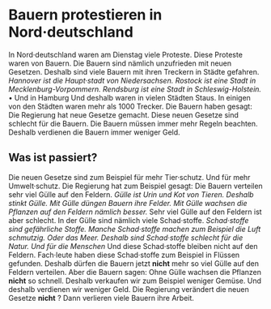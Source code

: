 # Bauern protestieren in Nord·deutschland

In Nord·deutschland waren am Dienstag viele Proteste. Diese Proteste waren von Bauern. Die Bauern sind nämlich unzufrieden mit neuen Gesetzen. Deshalb sind viele Bauern mit ihren Treckern in Städte gefahren.  *Hannover ist die Haupt·stadt von Niedersachsen.*   *Rostock ist eine Stadt in Mecklenburg-Vorpommern.*   *Rendsburg ist eine Stadt in Schleswig-Holstein.*  • Und in Hamburg Und deshalb waren in vielen Städten Staus. In einigen von den Städten waren mehr als 1000 Trecker. Die Bauern haben gesagt: Die Regierung hat neue Gesetze gemacht. Diese neuen Gesetze sind schlecht für die Bauern. Die Bauern müssen immer mehr Regeln beachten. Deshalb verdienen die Bauern immer weniger Geld. 

## Was ist passiert?
Die neuen Gesetze sind zum Beispiel für mehr Tier·schutz. Und für mehr Umwelt·schutz. Die Regierung hat zum Beispiel gesagt: Die Bauern verteilen sehr viel Gülle auf den Feldern.  *Gülle ist Urin und Kot von Tieren.*   *Deshalb stinkt Gülle.*   *Mit Gülle düngen Bauern ihre Felder.*   *Mit Gülle wachsen die Pflanzen auf den Feldern nämlich besser.*  Sehr viel Gülle auf den Feldern ist aber schlecht. In der Gülle sind nämlich viele Schad·stoffe.  *Schad·stoffe sind gefährliche Stoffe.*   *Manche Schad·stoffe machen zum Beispiel die Luft schmutzig.*   *Oder das Meer.*   *Deshalb sind Schad·stoffe schlecht für die Natur.*   *Und für die Menschen*  Und diese Schad·stoffe bleiben nicht auf den Feldern. Fach·leute haben diese Schad·stoffe zum Beispiel in Flüssen gefunden. Deshalb dürfen die Bauern jetzt **nicht** mehr so viel Gülle auf den Feldern verteilen. 
Aber die Bauern sagen: Ohne Gülle wachsen die Pflanzen **nicht** so schnell. Deshalb verkaufen wir zum Beispiel weniger Gemüse. Und deshalb verdienen wir weniger Geld. Die Regierung verändert die neuen Gesetze **nicht** ? Dann verlieren viele Bauern ihre Arbeit. 
